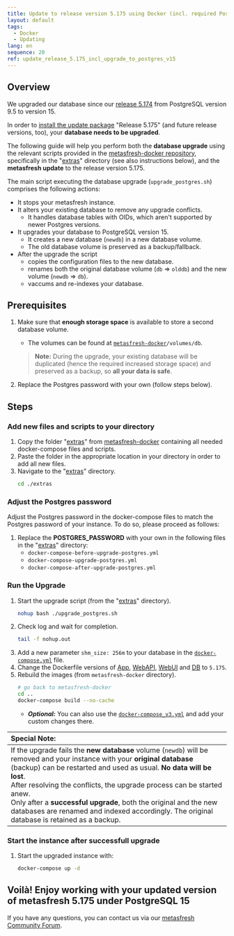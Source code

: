 ```yaml
---
title: Update to release version 5.175 using Docker (incl. required PostgreSQL database upgrade)
layout: default
tags:
  - Docker
  - Updating
lang: en
sequence: 20
ref: update_release_5.175_incl_upgrade_to_postgres_v15
---
```


<!--
See also original issue comment: https://github.com/metasfresh/me03/issues/17356#issuecomment-1798485895
-->

## Overview
We upgraded our database since our [release 5.174](https://metasfresh.com/2022/03/25/release-5-174/) from PostgreSQL version 9.5 to version 15.

In order to [install the update package](install_Release_Candidate_using_docker) "Release 5.175" (and future release versions, too), your **database needs to be upgraded**.

The following guide will help you perform both the **database upgrade** using the relevant scripts provided in the [metasfresh-docker repository](https://github.com/metasfresh/metasfresh-docker), specifically in the "[extras](https://github.com/metasfresh/metasfresh-docker/tree/master/extras)" directory (see also instructions below), and the **metasfresh update** to the release version 5.175.

The main script executing the database upgrade (`upgrade_postgres.sh`) comprises the following actions:
- It stops your metasfresh instance.
- It alters your existing database to remove any upgrade conflicts.
    - It handles database tables with OIDs, which aren't supported by newer Postgres versions.
- It upgrades your database to PostgreSQL version 15.
    - It creates a new database (`newdb`) in a new database volume.
    - The old database volume is preserved as a backup/fallback.
- After the upgrade the script
    - copies the configuration files to the new database.
    - renames both the original database volume (`db` => `olddb`) and the new volume (`newdb` => `db`).
    - vaccums and re-indexes your database.

## Prerequisites
1. Make sure that **enough storage space** is available to store a second database volume.
    - The volumes can be found at [`metasfresh-docker`](https://github.com/metasfresh/metasfresh-docker)`/volumes/db`.
    >**Note:** During the upgrade, your existing database will be duplicated (hence the required increased storage space) and preserved as a backup, so **all your data is safe**.

1. Replace the Postgres password with your own (follow steps below).

## Steps

### Add new files and scripts to your directory
1. Copy the folder "[extras](https://github.com/metasfresh/metasfresh-docker/tree/master/extras)" from [metasfresh-docker](https://github.com/metasfresh/metasfresh-docker) containing all needed docker-compose files and scripts.
1. Paste the folder in the appropriate location in your directory in order to add all new files.
1. Navigate to the "[extras](https://github.com/metasfresh/metasfresh-docker/tree/master/extras)" directory.
    ```sh
    cd ./extras
    ```

### Adjust the Postgres password
Adjust the Postgres password in the docker-compose files to match the Postgres password of your instance. To do so, please proceed as follows:
1. Replace the **POSTGRES_PASSWORD** with your own in the following files in the "[extras](https://github.com/metasfresh/metasfresh-docker/tree/master/extras)" directory:
    - `docker-compose-before-upgrade-postgres.yml`
    - `docker-compose-upgrade-postgres.yml`
    - `docker-compose-after-upgrade-postgres.yml`

### Run the Upgrade
1. Start the upgrade script (from the "[extras](https://github.com/metasfresh/metasfresh-docker/tree/master/extras)" directory).
    ```sh
    nohup bash ./upgrade_postgres.sh
    ```
1. Check log and wait for completion.
    ```sh
    tail -f nohup.out
    ```
1. Add a new parameter `shm_size: 256m` to your database in the [`docker-compose.yml`](https://github.com/metasfresh/metasfresh-docker/blob/master/docker-compose.yml) file.
1. Change the Dockerfile versions of [App](https://github.com/metasfresh/metasfresh-docker/blob/master/app/Dockerfile), [WebAPI](https://github.com/metasfresh/metasfresh-docker/blob/master/webapi/Dockerfile), [WebUI](https://github.com/metasfresh/metasfresh-docker/blob/master/webui/Dockerfile) and [DB](https://github.com/metasfresh/metasfresh-docker/blob/master/db/Dockerfile) to `5.175`.
1. Rebuild the images (from `metasfresh-docker` directory).
    ```sh
    # go back to metasfresh-docker
    cd ..
    docker-compose build --no-cache
    ```
    - ***Optional:*** You can also use the [`docker-compose_v3.yml`](https://github.com/metasfresh/metasfresh-docker/blob/master/docker-compose_v3.yml) and add your custom changes there.

| Special Note: |
| :--- |
| If the upgrade fails the **new database** volume (`newdb`) will be removed and your instance with your **original database** (backup) can be restarted and used as usual. **No data will be lost**.<br>After resolving the conflicts, the upgrade process can be started anew.<br>Only after a **successful upgrade**, both the original and the new databases are renamed and indexed accordingly. The original database is retained as a backup. |

### Start the instance after successfull upgrade
1. Start the upgraded instance with:
    ```sh
    docker-compose up -d
    ```

## Voilà! Enjoy working with your updated version of metasfresh 5.175 under PostgreSQL 15
If you have any questions, you can contact us via our [metasfresh Community Forum](https://forum.metasfresh.org/).
